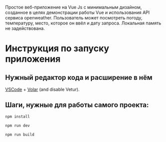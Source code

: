 Простое веб-приложение на Vue Js с минимальным дизайном, созданное в целях демонстрации работы Vue и использования API сервиса openweather. 
Пользователь может посмотреть погоду, температуру, место, которое он ввёл и дату запроса. 
Локальная память не задействована. 

# Инструкция по запуску приложения



## Нужный редактор кода и расширение в нём

[VSCode](https://code.visualstudio.com/) + [Volar](https://marketplace.visualstudio.com/items?itemName=Vue.volar) (and disable Vetur).



## Шаги, нужные для работы самого проекта:

```sh
npm install
```

```sh
npm run dev
```

```sh
npm run build
```
